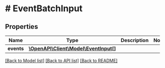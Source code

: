 # # EventBatchInput

## Properties

Name | Type | Description | Notes
------------ | ------------- | ------------- | -------------
**events** | [**\OpenAPI\Client\Model\EventInput[]**](EventInput.md) |  |

[[Back to Model list]](../../README.md#models) [[Back to API list]](../../README.md#endpoints) [[Back to README]](../../README.md)
